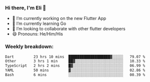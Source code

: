 ### Hi there, I'm Eli 👋
- 🔭 I’m currently working on the new Flutter App
- 🌱 I’m currently learning Go
- 🦄 I’m looking to collaborate with other flutter developers
- 😄 Pronouns: He/Him/His

### Weekly breakdown:
<!--START_SECTION:waka-->

```txt
Dart         23 hrs 10 mins  ███████████████████▓░░░░░   79.07 %
Other        3 hrs 1 min     ██▓░░░░░░░░░░░░░░░░░░░░░░   10.33 %
TypeScript   2 hrs 2 mins    █▓░░░░░░░░░░░░░░░░░░░░░░░   06.99 %
YAML         50 mins         ▓░░░░░░░░░░░░░░░░░░░░░░░░   02.86 %
Bash         6 mins          ░░░░░░░░░░░░░░░░░░░░░░░░░   00.39 %
```

<!--END_SECTION:waka-->
